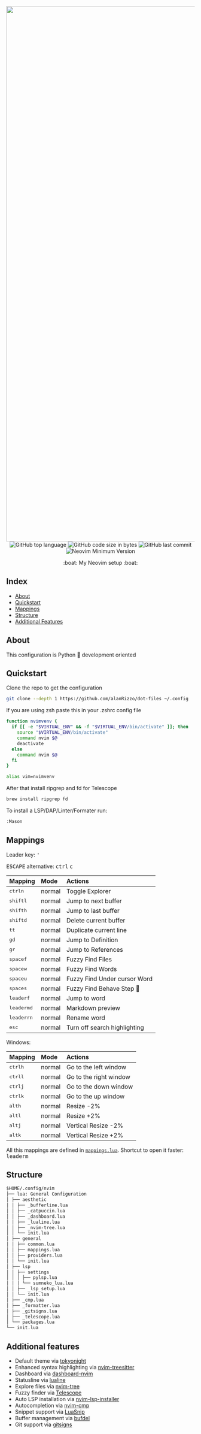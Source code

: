 <div align="center">
  <img width="1430" alt="Captura de pantalla 2023-04-14 a la(s) 12 13 57" src="https://user-images.githubusercontent.com/36242460/232085167-2c0a056f-5db5-4ef9-b704-e2a7a1b584ba.png">
  <img alt="GitHub top language" src="https://img.shields.io/github/languages/top/alanRizzo/dot-files?style=for-the-badge">
  <img alt="GitHub code size in bytes" src="https://img.shields.io/github/languages/code-size/alanRizzo/dot-files?style=for-the-badge">
  <img alt="GitHub last commit" src="https://img.shields.io/github/last-commit/alanRizzo/dot-files?style=for-the-badge">
  <img alt="Neovim Minimum Version" src="https://img.shields.io/badge/Neovim-0.8.0+-blueviolet.svg?style=for-the-badge&logo=Neovim">
  <br>
  <p>:boat: My Neovim setup :boat:</p>
</div>

## Index

- [About](#about)
- [Quickstart](#quickstart)
- [Mappings](#mappings)
- [Structure](#structure)
- [Additional Features](#additional-features)

## About

This configuration is Python :snake: development oriented

## Quickstart

Clone the repo to get the configuration

```bash
git clone --depth 1 https://github.com/alanRizzo/dot-files ~/.config
```

If you are using zsh paste this in your .zshrc config file


```zsh
function nvimvenv {
  if [[ -e "$VIRTUAL_ENV" && -f "$VIRTUAL_ENV/bin/activate" ]]; then
    source "$VIRTUAL_ENV/bin/activate"
    command nvim $@
    deactivate
  else
    command nvim $@
  fi
}

alias vim=nvimvenv
```

After that install ripgrep and fd for Telescope

```zsh
brew install ripgrep fd
```

To install a LSP/DAP/Linter/Formater run:

```bash
:Mason
```

## Mappings

Leader key: <kbd>'</kbd>

<kbd>ESCAPE</kbd> alternative: <kbd>ctrl</kbd> <kbd>c</kbd>

| Mapping                        | Mode   | Actions                               |
| :----------------------------  | :----- | :------------------------------------ |
| <kbd>ctrl</kbd><kbd>n</kbd>    | normal | Toggle Explorer                       |
| <kbd>shift</kbd><kbd>l</kbd>   | normal | Jump to next buffer                   |
| <kbd>shift</kbd><kbd>h</kbd>   | normal | Jump to last buffer                   |
| <kbd>shift</kbd><kbd>d</kbd>   | normal | Delete current buffer                 |
| <kbd>tt</kbd>                  | normal | Duplicate current line                |
| <kbd>gd</kbd>                  | normal | Jump to Definition                    |
| <kbd>gr</kbd>                  | normal | Jump to References                    |
| <kbd>space</kbd><kbd>f</kbd>   | normal | Fuzzy Find Files                      |
| <kbd>space</kbd><kbd>w</kbd>   | normal | Fuzzy Find Words                      |
| <kbd>space</kbd><kbd>u</kbd>   | normal | Fuzzy Find Under cursor Word          |
| <kbd>space</kbd><kbd>s</kbd>   | normal | Fuzzy Find Behave Step :construction: |
| <kbd>leader</kbd><kbd>f</kbd>  | normal | Jump to word                          |
| <kbd>leader</kbd><kbd>md</kbd> | normal | Markdown preview                      |
| <kbd>leader</kbd><kbd>rn</kbd> | normal | Rename word                           |
| <kbd>esc</kbd>                 | normal | Turn off search highlighting          |

Windows:

| Mapping                         | Mode   | Actions                |
| :------------------------------ | :----- | :--------------------- |
| <kbd>ctrl</kbd><kbd>h</kbd>     | normal | Go to the left window  |
| <kbd>ctrl</kbd><kbd>l</kbd>     | normal | Go to the right window |
| <kbd>ctrl</kbd><kbd>j</kbd>     | normal | Go to the down window  |
| <kbd>ctrl</kbd><kbd>k</kbd>     | normal | Go to the up window    |
| <kbd>alt</kbd><kbd>h</kbd>      | normal | Resize -2%             |
| <kbd>alt</kbd><kbd>l</kbd>      | normal | Resize +2%             |
| <kbd>alt</kbd><kbd>j</kbd>      | normal | Vertical Resize -2%    |
| <kbd>alt</kbd><kbd>k</kbd>      | normal | Vertical Resize +2%    |

All this mappings are defined in [`mappings.lua`](./general/mappings.lua).
Shortcut to open it faster: <kbd>leader</kbd><kbd>m</kbd>

## Structure

```markdown
$HOME/.config/nvim
├── lua: General Configuration
│ ├── aesthetic
│ │ ├── _bufferline.lua
│ │ ├── _catpuccin.lua
│ │ ├── _dashboard.lua
│ │ ├── _lualine.lua
│ │ ├── _nvim-tree.lua
│ │ └── init.lua
│ ├── general
│ │ ├── common.lua
│ │ ├── mappings.lua
│ │ ├── providers.lua
│ │ └── init.lua
│ ├── lsp
│ │ ├── settings
│ │ │ ├── pylsp.lua
│ │ │ └── sumneko_lua.lua
│ │ ├── _lsp_setup.lua
│ │ └── init.lua
│ ├── _cmp.lua
│ ├── _formatter.lua
│ ├── _gitsigns.lua
│ ├── _telescope.lua
│ └── packages.lua
└── init.lua
```

## Additional features

- Default theme via [tokyonight](https://github.com/marko-cerovac/material.nvim)
- Enhanced syntax highlighting via [nvim-treesitter](https://github.com/nvim-treesitter/nvim-treesitter)
- Dashboard via [dashboard-nvim](https://github.com/glepnir/dashboard-nvim)
- Statusline via [lualine](https://github.com/nvim-lualine/lualine.nvim)
- Explore files via [nvim-tree](https://github.com/kyazdani42/nvim-tree.lua)
- Fuzzy finder via [Telescope](https://github.com/nvim-telescope/telescope.nvim)
- Auto LSP installation via [nvim-lsp-installer](https://github.comwilliamboman/nvim-lsp-installer)
- Autocompletion via [nvim-cmp](https://github.com/hrsh7th/nvim-cmp)
- Snippet support via [LuaSnip](https://github.com/L3MON4D3/LuaSnip)
- Buffer management via [bufdel](https://github.com/rmagatti/ojroques/nvim-bufdel)
- Git support via [gitsigns](https://github.com/lewis6991/gitsigns.nvim)
